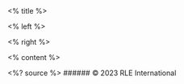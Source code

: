 
<grid drag="100 10" drop="top" bg="white" align="left" pad="0 20px">
 <% title %>
</grid>

<grid drag="38 75" drop="59 15" bg="white" style="border-radius:15px"/>

<grid drag="54 70" drop="3 15" align-items="center">

<% left %>

</grid>

<grid drag="36 71" drop="60 17" align="topleft">

<% right %>

</grid>

<% content %>

<style>
.horizontal_dotted_line{
  border-bottom: 2px dotted gray;
} 
} 
</style>

<grid drag="94 0" drop="3 -6" class="horizontal_dotted_line">
</grid>

<grid drag="100 30" drop="0 64" align="bottomleft" pad="0 30px" >
<%? source %>
</grid>

<grid drag="100 6" drop="bottom">
###### © 2023 RLE International<!-- element style="font-weight:300" -->
</grid>
